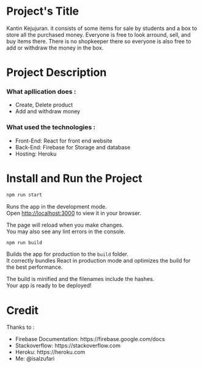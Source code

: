 # Project's Title
Kantin Kejujuran. it consists of some items for sale by students and a box to store all the purchased money. Everyone is free to look arround, sell, and buy items there. There is no shopkeeper there so everyone is also free to add or withdraw the money in the box.

# Project Description

### What apllication does :
<ul>
    <li>Create, Delete product</li>
    <li>Add and withdraw money</li>
</ul>

### What used the technologies :
<ul>
    <li>Front-End: React for front end website </li>
    <li>Back-End: Firebase for Storage and database </li>
    <li>Hosting: Heroku </li>
</ul>

# Install and Run the Project

```javascript
npm run start
```
Runs the app in the development mode.\
Open [http://localhost:3000](http://localhost:3000) to view it in your browser.

The page will reload when you make changes.\
You may also see any lint errors in the console.

```javascript
npm run build
```

Builds the app for production to the `build` folder.\
It correctly bundles React in production mode and optimizes the build for the best performance.

The build is minified and the filenames include the hashes.\
Your app is ready to be deployed!

# Credit
Thanks to :
<ul>
    <li>Firebase Documentation: https://firebase.google.com/docs</li>
    <li>Stackoverflow: https://stackoverflow.com</li>
    <li>Heroku: https://heroku.com</li>
    <li>Me: @isalzufari</li>
</ul>
